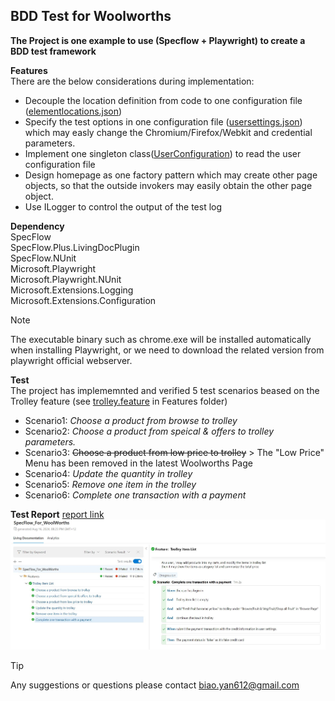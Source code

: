 ## BDD Test for Woolworths

**The Project is one example to use (Specflow + Playwright) to create a BDD test framework**

**Features**  
There are the below considerations during implementation:
 - Decouple the location definition from code to one configuration file ([elementlocations.json](SpecFlow_For_WoolWorths/elementlocations.json))
 - Specify the test options in one configuration file ([usersettings.json](SpecFlow_For_WoolWorths/usersettings.json)) which may easly change the Chromium/Firefox/Webkit and credential parameters.
 - Implement one singleton class([UserConfiguration](SpecFlow_For_WoolWorths/Support/UserConfiguration.cs)) to read the user configuration file
 - Design homepage as one factory pattern which may create other page objects, so that the outside invokers may easily obtain the other page object.
 - Use ILogger to control the output of the test log

**Dependency**  
SpecFlow  
SpecFlow.Plus.LivingDocPlugin  
SpecFlow.NUnit  
Microsoft.Playwright  
Microsoft.Playwright.NUnit  
Microsoft.Extensions.Logging  
Microsoft.Extensions.Configuration 

>[!NOTE]  
>The executable binary such as chrome.exe will be installed automatically when installing Playwright, or we need to download the related version from playwright official webserver. 


**Test**  
The project has implememnted and verified 5 test scenarios beased on the Trolley feature (see [trolley.feature](SpecFlow_For_WoolWorths/Features/trolley.feature) in Features folder)
 - Scenario1: _Choose a product from browse to trolley_
 - Scenario2: _Choose a product from speical & offers to trolley parameters._
 - Scenario3: ~~Choose a product from low price to trolley~~  > The "Low Price" Menu has been removed in the latest Woolworths Page  
 - Scenario4: _Update the quantity in trolley_
 - Scenario5: _Remove one item in the trolley_  
 - Scenario6: _Complete one transaction with a payment_   
 
 **Test Report**
 [report link](https://github.com/BobYan612/BDD_Test_Framework/test_result/LivingDoc.html)  
 ![Report Example](test_result/test_report.JPG)  
 
> [!TIP]  
> Any suggestions or questions please contact biao.yan612@gmail.com



